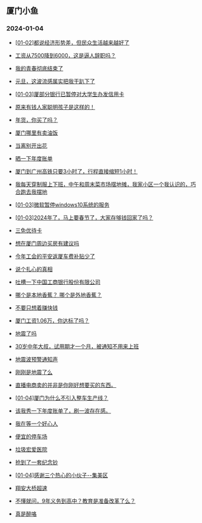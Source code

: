 ## 厦门小鱼 
### 2024-01-04

+ [[01-02]都说经济形势差，但民众生活越来越好了](http://bbs.xmfish.com/read-htm-tid-18129697.html)

+ [工资从7500降到6000，这是逼人辞职吗？](http://bbs.xmfish.com/read-htm-tid-18129880.html)

+ [我的青春彻底结束了](http://bbs.xmfish.com/read-htm-tid-18129886.html)

+ [元旦，这波流感属实把我干趴下了](http://bbs.xmfish.com/read-htm-tid-18129852.html)

+ [[01-03]厦部分银行已暂停对大学生办发信用卡](http://bbs.xmfish.com/read-htm-tid-18129762.html)

+ [原来有钱人家聪明孩子是这样的！](http://bbs.xmfish.com/read-htm-tid-18129911.html)

+ [年货，你买了吗？](http://bbs.xmfish.com/read-htm-tid-18129992.html)

+ [厦门哪里有卖油饭](http://bbs.xmfish.com/read-htm-tid-18129681.html)

+ [当离别开出花](http://bbs.xmfish.com/read-htm-tid-18129721.html)

+ [晒一下年度账单](http://bbs.xmfish.com/read-htm-tid-18129870.html)

+ [厦门到广州高铁只要3小时了，行程直接缩短1小时！](http://bbs.xmfish.com/read-htm-tid-18130048.html)

+ [我每天穿制服上下班，中午和周末菜市场摆地摊，我家小区一个我认识的，巧合跑去我摆地](http://bbs.xmfish.com/read-htm-tid-18129702.html)

+ [[01-03]微软暂停windows10系统的服务](http://bbs.xmfish.com/read-htm-tid-18129920.html)

+ [[01-03]2024年了，马上要春节了，大家存够钱回家了吗？](http://bbs.xmfish.com/read-htm-tid-18129928.html)

+ [三免优待卡](http://bbs.xmfish.com/read-htm-tid-18129940.html)

+ [想在厦门周边买房有建议吗](http://bbs.xmfish.com/read-htm-tid-18130118.html)

+ [今年工会的平安返厦车费补贴少了](http://bbs.xmfish.com/read-htm-tid-18130094.html)

+ [说个扎心的真相](http://bbs.xmfish.com/read-htm-tid-18130203.html)

+ [吐槽一下中国工商银行股份有限公司](http://bbs.xmfish.com/read-htm-tid-18130022.html)

+ [哪个是本地香蕉？
哪个是外地香蕉？](http://bbs.xmfish.com/read-htm-tid-18130108.html)

+ [不要只想着赚快钱](http://bbs.xmfish.com/read-htm-tid-18130014.html)

+ [厦门工资1.06万，你达标了吗？](http://bbs.xmfish.com/read-htm-tid-18130266.html)

+ [地震了吗](http://bbs.xmfish.com/read-htm-tid-18130083.html)

+ [30岁中年大叔，试用期才一个月，被通知不用来上班](http://bbs.xmfish.com/read-htm-tid-18130427.html)

+ [地震波预警通知声](http://bbs.xmfish.com/read-htm-tid-18130087.html)

+ [刚刚是地震了么](http://bbs.xmfish.com/read-htm-tid-18130082.html)

+ [直播电商卖的并非是你刚好想要买的东西。](http://bbs.xmfish.com/read-htm-tid-18130180.html)

+ [[01-04]厦门为什么不引入整车生产线？](http://bbs.xmfish.com/read-htm-tid-18130361.html)

+ [该我秀一下年度账单了，刷一波存在感。](http://bbs.xmfish.com/read-htm-tid-18130380.html)

+ [我在等一个好心人](http://bbs.xmfish.com/read-htm-tid-18130413.html)

+ [便宜的停车场](http://bbs.xmfish.com/read-htm-tid-18130350.html)

+ [垃圾宏爱医院](http://bbs.xmfish.com/read-htm-tid-18130211.html)

+ [抢到了一套纪念钞](http://bbs.xmfish.com/read-htm-tid-18130236.html)

+ [[01-04]感谢三个热心的小伙子--集美区](http://bbs.xmfish.com/read-htm-tid-18130400.html)

+ [翔安大桥超速](http://bbs.xmfish.com/read-htm-tid-18130349.html)

+ [不懂就问，9年义务到高中？教育是准备改革了么？](http://bbs.xmfish.com/read-htm-tid-18130564.html)

+ [真是醉咯](http://bbs.xmfish.com/read-htm-tid-18130436.html)

